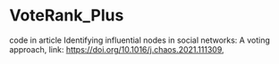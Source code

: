 # VoteRank_Plus
code in article Identifying influential nodes in social networks: A voting approach, link: https://doi.org/10.1016/j.chaos.2021.111309,
